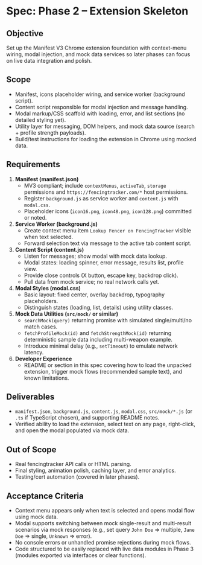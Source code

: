 # Spec: Phase 2 – Extension Skeleton

## Objective
Set up the Manifest V3 Chrome extension foundation with context-menu wiring, modal injection, and mock data services so later phases can focus on live data integration and polish.

## Scope
- Manifest, icons placeholder wiring, and service worker (background script).
- Content script responsible for modal injection and message handling.
- Modal markup/CSS scaffold with loading, error, and list sections (no detailed styling yet).
- Utility layer for messaging, DOM helpers, and mock data source (search + profile strength payloads).
- Build/test instructions for loading the extension in Chrome using mocked data.

## Requirements
1. **Manifest (manifest.json)**
   - MV3 compliant; include `contextMenus`, `activeTab`, `storage` permissions and `https://fencingtracker.com/*` host permissions.
   - Register `background.js` as service worker and `content.js` with `modal.css`.
   - Placeholder icons (`icon16.png`, `icon48.png`, `icon128.png`) committed or noted.
2. **Service Worker (background.js)**
   - Create context menu item `Lookup Fencer on FencingTracker` visible when text selected.
   - Forward selection text via message to the active tab content script.
3. **Content Script (content.js)**
   - Listen for messages; show modal with mock data lookup.
   - Modal states: loading spinner, error message, results list, profile view.
   - Provide close controls (X button, escape key, backdrop click).
   - Pull data from mock service; no real network calls yet.
4. **Modal Styles (modal.css)**
   - Basic layout: fixed center, overlay backdrop, typography placeholders.
   - Distinguish states (loading, list, details) using utility classes.
5. **Mock Data Utilities (`src/mock/` or similar)**
   - `searchMock(query)` returning promise with simulated single/multi/no match cases.
   - `fetchProfileMock(id)` and `fetchStrengthMock(id)` returning deterministic sample data including multi-weapon example.
   - Introduce minimal delay (e.g., `setTimeout`) to emulate network latency.
6. **Developer Experience**
   - README or section in this spec covering how to load the unpacked extension, trigger mock flows (recommended sample text), and known limitations.

## Deliverables
- `manifest.json`, `background.js`, `content.js`, `modal.css`, `src/mock/*.js` (or `.ts` if TypeScript chosen), and supporting README notes.
- Verified ability to load the extension, select text on any page, right-click, and open the modal populated via mock data.

## Out of Scope
- Real fencingtracker API calls or HTML parsing.
- Final styling, animation polish, caching layer, and error analytics.
- Testing/cert automation (covered in later phases).

## Acceptance Criteria
- Context menu appears only when text is selected and opens modal flow using mock data.
- Modal supports switching between mock single-result and multi-result scenarios via mock responses (e.g., set query `John Doe` => multiple, `Jane Doe` => single, `Unknown` => error).
- No console errors or unhandled promise rejections during mock flows.
- Code structured to be easily replaced with live data modules in Phase 3 (modules exported via interfaces or clear functions).
